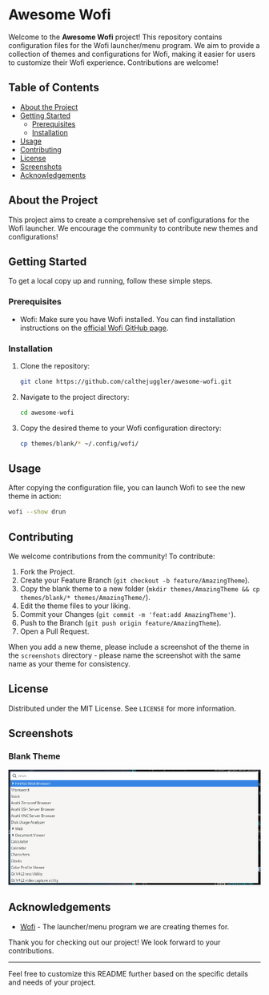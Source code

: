 # Awesome Wofi

Welcome to the **Awesome Wofi** project! This repository contains configuration
files for the Wofi launcher/menu program. We aim to provide a collection of
themes and configurations for Wofi, making it easier for users to customize
their Wofi experience. Contributions are welcome!

## Table of Contents

- [About the Project](#about-the-project)
- [Getting Started](#getting-started)
  - [Prerequisites](#prerequisites)
  - [Installation](#installation)
- [Usage](#usage)
- [Contributing](#contributing)
- [License](#license)
- [Screenshots](#screenshots)
- [Acknowledgements](#acknowledgements)

## About the Project

This project aims to create a comprehensive set of configurations for the Wofi
launcher. We encourage the community to contribute new themes and configurations!

## Getting Started

To get a local copy up and running, follow these simple steps.

### Prerequisites

- Wofi: Make sure you have Wofi installed. You can find installation
instructions on the [official Wofi GitHub page](https://hg.sr.ht/~scoopta/wofi).

### Installation

1. Clone the repository:

    ```sh
    git clone https://github.com/calthejuggler/awesome-wofi.git
    ```

2. Navigate to the project directory:

    ```sh
    cd awesome-wofi
    ```

3. Copy the desired theme to your Wofi configuration directory:

    ```sh
    cp themes/blank/* ~/.config/wofi/
    ```

## Usage

After copying the configuration file, you can launch Wofi to see the new theme
in action:

```sh
wofi --show drun
```

## Contributing

We welcome contributions from the community! To contribute:

1. Fork the Project.
2. Create your Feature Branch (`git checkout -b feature/AmazingTheme`).
3. Copy the blank theme to a new folder
    (`mkdir themes/AmazingTheme && cp themes/blank/* themes/AmazingTheme/`).
4. Edit the theme files to your liking.
5. Commit your Changes (`git commit -m 'feat:add AmazingTheme'`).
6. Push to the Branch (`git push origin feature/AmazingTheme`).
7. Open a Pull Request.

When you add a new theme, please include a screenshot of the theme in the
`screenshots` directory - please name the screenshot with the same name as your
theme for consistency.

## License

Distributed under the MIT License. See `LICENSE` for more information.

## Screenshots

### Blank Theme

![Blank Theme](screenshots/blank.png)

## Acknowledgements

- [Wofi](https://github.com/adi1090x/wofi) - The launcher/menu program we are
creating themes for.

Thank you for checking out our project! We look forward to your contributions.

---

Feel free to customize this README further based on the specific details and
needs of your project.
